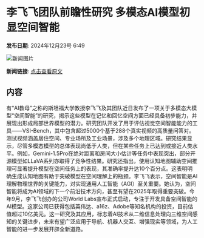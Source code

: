 # 李飞飞团队前瞻性研究 多模态AI模型初显空间智能

**发布日期**: 2024年12月23号 6:49

![新闻图片](https://pic.chinaz.com/thumb/2024/1223/24122302485878516214.jpg)

**新闻链接**: [点击查看原文](https://www.aibase.com/zh/news/14187)

## 内容

有“AI教母”之称的斯坦福大学教授李飞飞及其团队近日发布了一项关于多模态大模型“空间智能”的研究，揭示这些模型在记忆和回忆空间方面已经具备初步能力，并展现出形成局部世界模型的潜力。研究团队开发了用于评估视觉空间智能能力的工具——VSI-Bench，其中包含超过5000个基于288个真实视频的高质量问答对。测试视频涵盖居住空间、专业场所及工业场景，涉及多个地理区域。研究结果显示，尽管多模态模型的总体表现尚低于人类，但在某些任务上已达到或接近人类水平。例如，Gemini-1.5Pro在绝对距离和房间大小估计等任务中表现突出，部分开源模型如LLaVA系列亦取得了竞争性结果。研究还指出，使用认知地图辅助空间推理可显著提升模型在空间任务上的表现，其准确率提升达10个百分点。这表明明确生成认知地图有助于突破模型在空间理解上的瓶颈。李飞飞表示，空间智能是AI理解物理世界的关键能力，对实现通用人工智能（AGI）至关重要。她认为，空间智能将成为AI领域的下一个前沿技术方向，甚至有望在2025年取得重要突破。今年9月，李飞飞创办的公司World Labs宣布正式启动，专注于开发具备空间智能的AI模型。这家公司已获得包括英伟达、a16z、Adobe等知名机构的投资，目前估值超过10亿美元。这一研究及其应用，标志着AI技术从二维信息处理向三维空间感知的关键进步，未来有望广泛应用于导航、机器人交互、增强现实等领域，为人工智能的进一步发展开辟全新道路。
